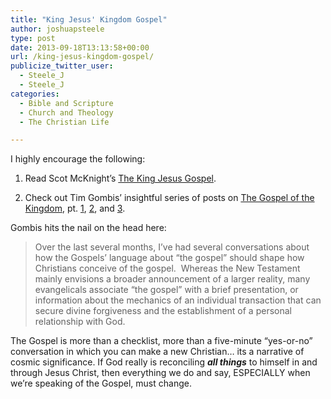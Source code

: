 ```yaml
---
title: "King Jesus' Kingdom Gospel"
author: joshuapsteele
type: post
date: 2013-09-18T13:13:58+00:00
url: /king-jesus-kingdom-gospel/
publicize_twitter_user:
  - Steele_J
  - Steele_J
categories:
  - Bible and Scripture
  - Church and Theology
  - The Christian Life

---
```

I highly encourage the following: 

1. Read Scot McKnight&#8217;s [The King Jesus Gospel][1].

2. Check out Tim Gombis&#8217; insightful series of posts on [The Gospel of the Kingdom][2], pt. [1][2], [2][3], and [3][4].

Gombis hits the nail on the head here:

> Over the last several months, I’ve had several conversations about how the Gospels’ language about “the gospel” should shape how Christians conceive of the gospel.  Whereas the New Testament mainly envisions a broader announcement of a larger reality, many evangelicals associate “the gospel” with a brief presentation, or information about the mechanics of an individual transaction that can secure divine forgiveness and the establishment of a personal relationship with God.

The Gospel is more than a checklist, more than a five-minute &#8220;yes-or-no&#8221; conversation in which you can make a new Christian&#8230; its a narrative of cosmic significance. If God really is reconciling **_all things_** to himself in and through Jesus Christ, then everything we do and say, ESPECIALLY when we&#8217;re speaking of the Gospel, must change. 

 [1]: http://www.amazon.com/The-King-Jesus-Gospel-Revisited/dp/031049298X
 [2]: http://timgombis.com/2013/09/16/the-gospel-of-the-kingdom/
 [3]: http://timgombis.com/2013/09/17/the-gospel-of-the-kingdom-pt-2/
 [4]: http://timgombis.com/2013/09/18/the-gospel-of-the-kingdom-pt-3/